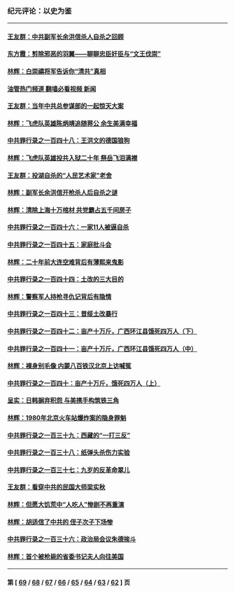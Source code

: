 ### 纪元评论：以史为鉴
---
#### [王友群：中共副军长余洪信杀人自杀之回顾](../../pages/nsc1028/n14045464.md?08050330) 
#### [东方霞：剪除邪恶的羽翼——聊聊忠臣奸臣与“文王伐崇”](../../pages/nsc1028/n14045501.md?08050330) 
#### [林辉：白崇禧将军告诉你“清共”真相](../../pages/nsc1028/n14044216.md?08050330) 
#### [油管热门频道 翻墙必看视频 新闻](ok?08050330)
#### [王友群：当年中共总参谋部的一起惊天大案](../../pages/nsc1028/n14043817.md?08050330) 
#### [林辉：飞虎队英雄陈炳靖追随蒋公 余生美满幸福](../../pages/nsc1028/n14042421.md?08050330) 
#### [中共罪行录之一百四十八：王洪文的德国狼狗](../../pages/nsc1028/n14042070.md?08050330) 
#### [林辉：飞虎队英雄投共入狱二十年 祭岳飞泪满襟](../../pages/nsc1028/n14041446.md?08050330) 
#### [王友群：投湖自杀的“人民艺术家”老舍](../../pages/nsc1028/n14038027.md?08050330) 
#### [林辉：副军长余洪信开枪杀人后自杀之谜](../../pages/nsc1028/n14037038.md?08050330) 
#### [林辉：清除上海十万棺材 共党霸占五千间房子](../../pages/nsc1028/n14033735.md?08050330) 
#### [中共罪行录之一百四十六：一家11人被逼自杀](../../pages/nsc1028/n14032932.md?08050330) 
#### [中共罪行录之一百四十五：家庭批斗会](../../pages/nsc1028/n14031487.md?08050330) 
#### [林辉：二十年前大连空难背后有薄熙来鬼影](../../pages/nsc1028/n14031069.md?08050330) 
#### [中共罪行录之一百四十四：土改的三大目的](../../pages/nsc1028/n14030522.md?08050330) 
#### [林辉：警察军人持枪寻仇记背后有隐情](../../pages/nsc1028/n14029745.md?08050330) 
#### [中共罪行录之一百四十三：晋绥土改暴行](../../pages/nsc1028/n14029965.md?08050330) 
#### [中共罪行录之一百四十二：亩产十万斤，广西环江县饿死四万人（下）](../../pages/nsc1028/n14027911.md?08050330) 
#### [中共罪行录之一百四十一：亩产十万斤，广西环江县饿死四万人（中）](../../pages/nsc1028/n14027089.md?08050330) 
#### [林辉：裸身别毛像 内蒙八百铁汉北京上访喊冤](../../pages/nsc1028/n14026693.md?08050330) 
#### [中共罪行录之一百四十：亩产十万斤，饿死四万人（上）](../../pages/nsc1028/n14026657.md?08050330) 
#### [呈实：日韩摒弃积怨 与美携手构筑铁三角](../../pages/nsc1028/n14025196.md?08050330) 
#### [林辉：1980年北京火车站爆炸案的隐身罪魁](../../pages/nsc1028/n14024093.md?08050330) 
#### [中共罪行录之一百三十九：西藏的“一打三反”](../../pages/nsc1028/n14024088.md?08050330) 
#### [中共罪行录之一百三十八：纸弹头杀伤力实验](../../pages/nsc1028/n14022692.md?08050330) 
#### [中共罪行录之一百三十七：九岁的反革命翠儿](../../pages/nsc1028/n14020997.md?08050330) 
#### [王友群：看穿中共的民国大师梁实秋](../../pages/nsc1028/n14020649.md?08050330) 
#### [林辉：但愿大饥荒中“人吃人”惨剧不再重演](../../pages/nsc1028/n14020531.md?08050330) 
#### [林辉：胡适信了中共的 侄子次子下场惨](../../pages/nsc1028/n14019760.md?08050330) 
#### [中共罪行录之一百三十六：政治局会议朱德挨斗](../../pages/nsc1028/n14017983.md?08050330) 
#### [林辉：首个被枪毙的省委书记夫人向往美国](../../pages/nsc1028/n14017481.md?08050330) 

---
#### 第 [ [69](./69.md?08050330) / [68](./68.md?08050330) / [67](./67.md?08050330) / [66](./66.md?08050330) / [65](./65.md?08050330) / [64](./64.md?08050330) / [63](./63.md?08050330) / [62](./62.md?08050330) ] 页
